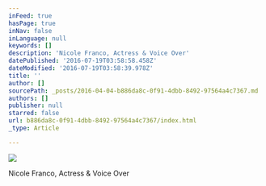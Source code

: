 ```yaml
---
inFeed: true
hasPage: true
inNav: false
inLanguage: null
keywords: []
description: 'Nicole Franco, Actress & Voice Over'
datePublished: '2016-07-19T03:58:58.458Z'
dateModified: '2016-07-19T03:58:39.978Z'
title: ''
author: []
sourcePath: _posts/2016-04-04-b886da8c-0f91-4dbb-8492-97564a4c7367.md
authors: []
publisher: null
starred: false
url: b886da8c-0f91-4dbb-8492-97564a4c7367/index.html
_type: Article

---
```

![](https://the-grid-user-content.s3-us-west-2.amazonaws.com/c9d2ca81-18a1-4c8f-bf12-d91a26e2eed8.jpg)

Nicole Franco, Actress & Voice Over